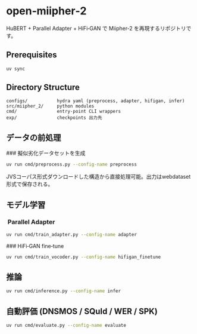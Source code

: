 # open‑miipher‑2

HuBERT + Parallel Adapter + HiFi‑GAN で
Miipher‑2 を再現するリポジトリです。

## Prerequisites

```bash
uv sync
```

## Directory Structure

```
configs/           hydra yaml (preprocess, adapter, hifigan, infer)
src/miipher_2/     python modules
cmd/               entry‑point CLI wrappers
exp/               checkpoints 出力先
```

## データの前処理

### 擬似劣化データセットを生成

```bash
uv run cmd/preprocess.py --config-name preprocess
```
JVSコーパス形式ダウンロードした構造から直接処理可能。出力はwebdataset形式で保存される。

## モデル学習

###  Parallel Adapter

```bash
uv run cmd/train_adapter.py --config-name adapter
```

### HiFi‑GAN fine‑tune

```bash
uv run cmd/train_vocoder.py --config-name hifigan_finetune

```

## 推論

```bash
uv run cmd/inference.py --config-name infer
```


## 自動評価 (DNSMOS / SQuId / WER / SPK)

```bash
uv run cmd/evaluate.py --config-name evaluate
```

